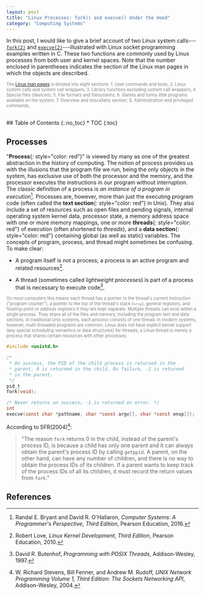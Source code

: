 ```yaml
---
layout: post
title: "Linux Processes: fork() and execve() Under the Hood"
category: "Computing Systems"
---
```


In this post, I would like to give a brief account of two Linux system calls---[<code>fork(2)</code>](https://man7.org/linux/man-pages/man2/fork.2.html) and [<code>execve(2)</code>](https://man7.org/linux/man-pages/man2/execve.2.html)---illustrated with Linux socket programming examples written in C. These two functions are commonly used by Linux processes from both user and kernel spaces. Note that the number enclosed in parentheses indicates the section of the Linux man pages in which the objects are described.

<p style="color:gray; font-size:80%;">
The <a href="https://man7.org/linux/man-pages/index.html">Linux man pages</a> is divided into eight sections:
1. User commands and tools;
2. Linux system calls and system call wrappers;
3. Library functions excluding system call wrappers;
4. Special files (devices);
5. File formats and filesystems;
6. Games and funny little programs available on the system;
7. Overview and miscellany section;
8. Administration and privileged commands.
</p>

<!-- excerpt-end -->

<br />
## Table of Contents
{:.no_toc}
* TOC 
{:toc}
<br />

## Processes

"**Process**{: style="color: red"}" is viewed by many as one of the greatest abstraction in the history of computing. The notion of process provides us with the illusions that the program file we run, being the only objects in the system, has exclusive use of both the processor and the memory, and the processor executes the instructions in our program without interruption. The classic definition of a process is *an instance of a program in execution*[^1]. Processes are, however, more than just the executing program code (often called the **text section**{: style="color: red"} in Unix). They also include a set of resources such as open files and pending signals, internal operating system kernel data, processor state, a memory address space with one or more memory mappings, one or more **threads**{: style="color: red"} of execution (often shortened to *threads*), and a **data section**{: style="color: red"} containing global (as well as static) variables. The concepts of program, process, and thread might sometimes be confusing. To make clear:

- A program itself is not a process; a process is an active program and related resources[^2].

- A thread (sometimes called *lightweight processes*) is part of a process that is necessary to execute code[^3].

<p style="color:gray; font-size:80%;">
On most computers this means each thread has a pointer to the thread's current instruction ("program counter"), a pointer to the top of the thread's stack (<code>%rsp</code>), general registers, and floating-point or address registers if they are kept separate. Multiple threads can exist within a single process. They share all of the files and memory, including the program text and data sections. In traditional Unix systems, each process consists of one thread. In modern systems, however, multi-threaded programs are common. Linux does not have explicit kernel support (any special scheduling semantics or data structures) for threads; a Linux thread is merely a process that shares certain resources with other processes.
</p>

```c
#include <unistd.h>

/* 
 * On success, the PID of the child process is returned in the
 * parent, 0 is returned in the child. On failure, -1 is returned
 * in the parent.
 */
pid_t
fork(void);

/* Never returns on success; -1 is returned on error. */
int
execve(const char *pathname, char *const argv[], char *const envp[]);
```

According to SFR(2004)[^4]:

> "The reason <code>fork</code> returns 0 in the child, instead of the parent's process ID, is because a child has only one parent and it can always obtain the parent's process ID by calling <code>getppid</code>. A parent, on the other hand, can have any number of children, and there is no way to obtain the process IDs of its children. If a parent wants to keep track of the process IDs of all its children, it must record the return values from <code>fork</code>."

## References

[^1]: Randal E. Bryant and David R. O'Hallaron, *Computer Systems: A Programmer's Perspective, Third Edition*, Pearson Education, 2016.

[^2]: Robert Love, *Linux Kernel Development, Third Edition*, Pearson Education, 2010.

[^3]: David R. Butenhof, *Programming with POSIX Threads*, Addison-Wesley, 1997.

[^4]: W. Richard Stevens, Bill Fenner, and Andrew M. Rudoff, *UNIX Network Programming Volume 1, Third Edition: The Sockets Networking API*, Addison-Wesley, 2004.